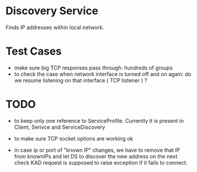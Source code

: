 Discovery Service
=================

Finds IP addresses within local network.


Test Cases
==========

* make sure big TCP responses pass through: hundreds of groups
* to check the case when network interface is turned off and on again:
  do we resume listening on that interface ( TCP listener ) ?


TODO
====

* to keep only one reference to ServiceProfile. Currently it is present in Client, Serivce and ServiceDiscovery

* to make sure TCP socket options are working ok

* in case ip or port of "known IP" changes, we have to remove that IP from knownIPs and let DS to discover the new address on the next check
  KAD request is supposed to raise exception if it fails to connect.



